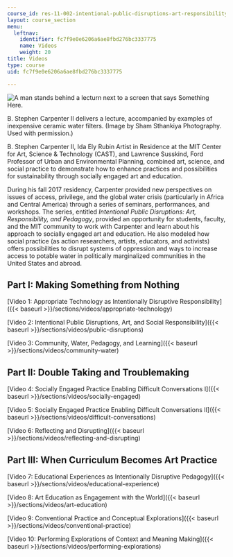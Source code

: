 ```yaml
---
course_id: res-11-002-intentional-public-disruptions-art-responsibility-and-pedagogy-fall-2017
layout: course_section
menu:
  leftnav:
    identifier: fc7f9e0e6206a6ae8fbd276bc3337775
    name: Videos
    weight: 20
title: Videos
type: course
uid: fc7f9e0e6206a6ae8fbd276bc3337775

---
```


![A man stands behind a lecturn next to a screen that says Something Here.](/coursemedia/res-11-002-intentional-public-disruptions-art-responsibility-and-pedagogy-fall-2017/457e00f50bb7e2346fbce29a3e15c720_Carpenter1.JPG)

B. Stephen Carpenter II delivers a lecture, accompanied by examples of inexpensive ceramic water filters. (Image by Sham Sthankiya Photography. Used with permission.)

B. Stephen Carpenter II, Ida Ely Rubin Artist in Residence at the MIT Center for Art, Science & Technology (CAST), and Lawrence Susskind, Ford Professor of Urban and Environmental Planning, combined art, science, and social practice to demonstrate how to enhance practices and possibilities for sustainability through socially engaged art and education.

During his fall 2017 residency, Carpenter provided new perspectives on issues of access, privilege, and the global water crisis (particularly in Africa and Central America) through a series of seminars, performances, and workshops. The series, entitled _Intentional Public Disruptions: Art, Responsibility, and Pedagogy_, provided an opportunity for students, faculty, and the MIT community to work with Carpenter and learn about his approach to socially engaged art and education. He also modeled how social practice (as action researchers, artists, educators, and activists) offers possibilities to disrupt systems of oppression and ways to increase access to potable water in politically marginalized communities in the United States and abroad.

Part I: Making Something from Nothing
-------------------------------------

[Video 1: Appropriate Technology as Intentionally Disruptive Responsibility]({{< baseurl >}}/sections/videos/appropriate-technology)

[Video 2: Intentional Public Disruptions, Art, and Social Responsibility]({{< baseurl >}}/sections/videos/public-disruptions)

[Video 3: Community, Water, Pedagogy, and Learning]({{< baseurl >}}/sections/videos/community-water)

Part II: Double Taking and Troublemaking
----------------------------------------

[Video 4: Socially Engaged Practice Enabling Difficult Conversations I]({{< baseurl >}}/sections/videos/socially-engaged)

[Video 5: Socially Engaged Practice Enabling Difficult Conversations II]({{< baseurl >}}/sections/videos/difficult-conversations)

[Video 6: Reflecting and Disrupting]({{< baseurl >}}/sections/videos/reflecting-and-disrupting)

Part III: When Curriculum Becomes Art Practice
----------------------------------------------

[Video 7: Educational Experiences as Intentionally Disruptive Pedagogy]({{< baseurl >}}/sections/videos/educational-experience)

[Video 8: Art Education as Engagement with the World]({{< baseurl >}}/sections/videos/art-education)

[Video 9: Conventional Practice and Conceptual Explorations]({{< baseurl >}}/sections/videos/conventional-practice)

[Video 10: Performing Explorations of Context and Meaning Making]({{< baseurl >}}/sections/videos/performing-explorations)